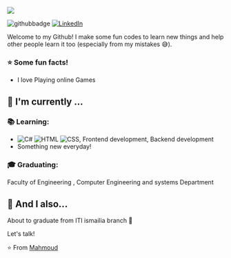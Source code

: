 
![](https://user-images.githubusercontent.com/18560467/90992251-de862b00-e584-11ea-96df-3c2fad82807b.gif)


![githubbadge](https://img.shields.io/github/followers/baiana?style=social) <a href="https://www.linkedin.com/in/mahmoud-ismail-99783120b/"><img alt="LinkedIn" src="https://img.shields.io/badge/LinkedIn-Ana%20Luisa%20Dias-blue?style=flat&logo=linkedin"></a> 

Welcome to my Github! I make some fun codes to learn new things and help other people learn it too (especially from my mistakes :sweat_smile:).

### :star: Some fun facts!
 - I love Playing online Games 

##  :calendar: I'm currently  ...

 ### :books: Learning:
 - ![C#](	https://img.shields.io/badge/C%23-239120?style=for-the-badge&logo=c-sharp&logoColor=white) ![HTML](	https://img.shields.io/badge/HTML5-E34F26?style=for-the-badge&logo=html5&logoColor=white) ![CSS](https://img.shields.io/badge/CSS3-1572B6?style=for-the-badge&logo=css3&logoColor=white), Frontend development, Backend development
 - Something new everyday! 

### :mortar_board: Graduating:
Faculty of Engineering , Computer Engineering and systems Department

## :speech_balloon: And I also...
About to graduate from ITI ismailia branch 🎉

Let's talk! 

⭐️ From [Mahmoud](https://github.com/MahmoudIsmail00/MahmoudIsmail00/)
